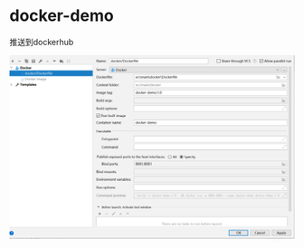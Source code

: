 # docker-demo
推送到dockerhub

![Image ](https://raw.githubusercontent.com/sunday123/docker-demo/master/src/main/docker/配置.PNG)
